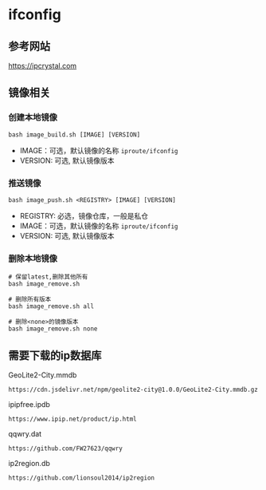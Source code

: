 # ifconfig

## 参考网站

https://ipcrystal.com

## 镜像相关

### 创建本地镜像

```shell
bash image_build.sh [IMAGE] [VERSION]
```

- IMAGE：可选，默认镜像的名称 `iproute/ifconfig`
- VERSION: 可选, 默认镜像版本

### 推送镜像

```shell
bash image_push.sh <REGISTRY> [IMAGE] [VERSION]
```

- REGISTRY: 必选，镜像仓库，一般是私仓
- IMAGE：可选，默认镜像的名称 `iproute/ifconfig`
- VERSION: 可选, 默认镜像版本

### 删除本地镜像

```shell
# 保留latest,删除其他所有
bash image_remove.sh

# 删除所有版本
bash image_remove.sh all

# 删除<none>的镜像版本
bash image_remove.sh none
```

## 需要下载的ip数据库

GeoLite2-City.mmdb

```text
https://cdn.jsdelivr.net/npm/geolite2-city@1.0.0/GeoLite2-City.mmdb.gz
```

ipipfree.ipdb

```text
https://www.ipip.net/product/ip.html
```

qqwry.dat

```text
https://github.com/FW27623/qqwry
```

ip2region.db

```text
https://github.com/lionsoul2014/ip2region
```